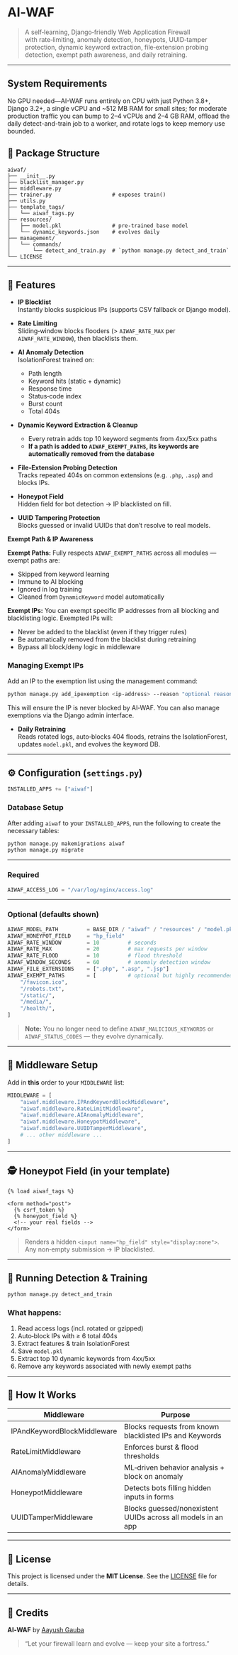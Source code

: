 
# AI‑WAF

> A self‑learning, Django‑friendly Web Application Firewall  
> with rate‑limiting, anomaly detection, honeypots, UUID‑tamper protection, dynamic keyword extraction, file‑extension probing detection, exempt path awareness, and daily retraining.

---

## System Requirements

No GPU needed—AI-WAF runs entirely on CPU with just Python 3.8+, Django 3.2+, a single vCPU and ~512 MB RAM for small sites; for moderate production traffic you can bump to 2–4 vCPUs and 2–4 GB RAM, offload the daily detect-and-train job to a worker, and rotate logs to keep memory use bounded.

## 📁 Package Structure

```
aiwaf/
├── __init__.py
├── blacklist_manager.py
├── middleware.py
├── trainer.py                   # exposes train()
├── utils.py
├── template_tags/
│   └── aiwaf_tags.py
├── resources/
│   ├── model.pkl                # pre‑trained base model
│   └── dynamic_keywords.json    # evolves daily
├── management/
│   └── commands/
│       └── detect_and_train.py  # `python manage.py detect_and_train`
└── LICENSE
```

---

## 🚀 Features

- **IP Blocklist**  
  Instantly blocks suspicious IPs (supports CSV fallback or Django model).

- **Rate Limiting**  
  Sliding‑window blocks flooders (> `AIWAF_RATE_MAX` per `AIWAF_RATE_WINDOW`), then blacklists them.

- **AI Anomaly Detection**  
  IsolationForest trained on:
  - Path length  
  - Keyword hits (static + dynamic)  
  - Response time  
  - Status‑code index  
  - Burst count  
  - Total 404s  

- **Dynamic Keyword Extraction & Cleanup**  
  - Every retrain adds top 10 keyword segments from 4xx/5xx paths  
  - **If a path is added to `AIWAF_EXEMPT_PATHS`, its keywords are automatically removed from the database**

- **File‑Extension Probing Detection**  
  Tracks repeated 404s on common extensions (e.g. `.php`, `.asp`) and blocks IPs.

- **Honeypot Field**  
  Hidden field for bot detection → IP blacklisted on fill.

- **UUID Tampering Protection**  
  Blocks guessed or invalid UUIDs that don’t resolve to real models.


**Exempt Path & IP Awareness**

**Exempt Paths:**
Fully respects `AIWAF_EXEMPT_PATHS` across all modules — exempt paths are:
  - Skipped from keyword learning
  - Immune to AI blocking
  - Ignored in log training
  - Cleaned from `DynamicKeyword` model automatically

**Exempt IPs:**
You can exempt specific IP addresses from all blocking and blacklisting logic. Exempted IPs will:
  - Never be added to the blacklist (even if they trigger rules)
  - Be automatically removed from the blacklist during retraining
  - Bypass all block/deny logic in middleware

### Managing Exempt IPs

Add an IP to the exemption list using the management command:

```bash
python manage.py add_ipexemption <ip-address> --reason "optional reason"
```

This will ensure the IP is never blocked by AI‑WAF. You can also manage exemptions via the Django admin interface.

- **Daily Retraining**  
  Reads rotated logs, auto‑blocks 404 floods, retrains the IsolationForest, updates `model.pkl`, and evolves the keyword DB.

---

## ⚙️ Configuration (`settings.py`)

```python
INSTALLED_APPS += ["aiwaf"]
```

### Database Setup

After adding `aiwaf` to your `INSTALLED_APPS`, run the following to create the necessary tables:

```bash
python manage.py makemigrations aiwaf
python manage.py migrate
```

---

### Required

```python
AIWAF_ACCESS_LOG = "/var/log/nginx/access.log"
```

---

### Optional (defaults shown)

```python
AIWAF_MODEL_PATH         = BASE_DIR / "aiwaf" / "resources" / "model.pkl"
AIWAF_HONEYPOT_FIELD     = "hp_field"
AIWAF_RATE_WINDOW        = 10         # seconds
AIWAF_RATE_MAX           = 20         # max requests per window
AIWAF_RATE_FLOOD         = 10         # flood threshold
AIWAF_WINDOW_SECONDS     = 60         # anomaly detection window
AIWAF_FILE_EXTENSIONS    = [".php", ".asp", ".jsp"]
AIWAF_EXEMPT_PATHS       = [          # optional but highly recommended
    "/favicon.ico",
    "/robots.txt",
    "/static/",
    "/media/",
    "/health/",
]
```

> **Note:** You no longer need to define `AIWAF_MALICIOUS_KEYWORDS` or `AIWAF_STATUS_CODES` — they evolve dynamically.

---

## 🧱 Middleware Setup

Add in **this** order to your `MIDDLEWARE` list:

```python
MIDDLEWARE = [
    "aiwaf.middleware.IPAndKeywordBlockMiddleware",
    "aiwaf.middleware.RateLimitMiddleware",
    "aiwaf.middleware.AIAnomalyMiddleware",
    "aiwaf.middleware.HoneypotMiddleware",
    "aiwaf.middleware.UUIDTamperMiddleware",
    # ... other middleware ...
]
```

---

## 🕵️ Honeypot Field (in your template)

```django
{% load aiwaf_tags %}

<form method="post">
  {% csrf_token %}
  {% honeypot_field %}
  <!-- your real fields -->
</form>
```

> Renders a hidden `<input name="hp_field" style="display:none">`.  
> Any non‑empty submission → IP blacklisted.

---

## 🔁 Running Detection & Training

```bash
python manage.py detect_and_train
```

### What happens:
1. Read access logs (incl. rotated or gzipped)
2. Auto‑block IPs with ≥ 6 total 404s
3. Extract features & train IsolationForest
4. Save `model.pkl`
5. Extract top 10 dynamic keywords from 4xx/5xx
6. Remove any keywords associated with newly exempt paths

---

## 🧠 How It Works

| Middleware                         | Purpose                                                         |
|------------------------------------|-----------------------------------------------------------------|
| IPAndKeywordBlockMiddleware        | Blocks requests from known blacklisted IPs and Keywords         |
| RateLimitMiddleware                | Enforces burst & flood thresholds                               |
| AIAnomalyMiddleware                | ML‑driven behavior analysis + block on anomaly                  |
| HoneypotMiddleware                 | Detects bots filling hidden inputs in forms                     |
| UUIDTamperMiddleware               | Blocks guessed/nonexistent UUIDs across all models in an app    |

---

## 📄 License

This project is licensed under the **MIT License**. See the [LICENSE](LICENSE) file for details.

---

## 👤 Credits

**AI‑WAF** by [Aayush Gauba](https://github.com/aayushgauba)  
> “Let your firewall learn and evolve — keep your site a fortress.”
